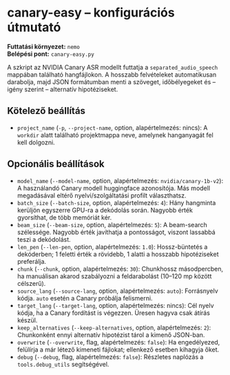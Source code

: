 # canary-easy – konfigurációs útmutató

**Futtatási környezet:** `nemo`  
**Belépési pont:** `canary-easy.py`

A szkript az NVIDIA Canary ASR modellt futtatja a `separated_audio_speech` mappában található hangfájlokon. A hosszabb felvételeket automatikusan darabolja, majd JSON formátumban menti a szöveget, időbélyegeket és – igény szerint – alternatív hipotéziseket.

## Kötelező beállítás
- `project_name` (`-p`, `--project-name`, option, alapértelmezés: nincs): A `workdir` alatt található projektmappa neve, amelynek hanganyagát fel kell dolgozni.

## Opcionális beállítások
- `model_name` (`--model-name`, option, alapértelmezés: `nvidia/canary-1b-v2`): A használandó Canary modell huggingface azonosítója. Más modell megadásával eltérő nyelvi/szolgáltatási profilt választhatsz.
- `batch_size` (`--batch-size`, option, alapértelmezés: `4`): Hány hangminta kerüljön egyszerre GPU-ra a dekódolás során. Nagyobb érték gyorsíthat, de több memóriát kér.
- `beam_size` (`--beam-size`, option, alapértelmezés: `5`): A beam-search szélessége. Nagyobb érték javíthatja a pontosságot, viszont lassabbá teszi a dekódolást.
- `len_pen` (`--len-pen`, option, alapértelmezés: `1.0`): Hossz-büntetés a dekóderben; 1 feletti érték a rövidebb, 1 alatti a hosszabb hipotéziseket preferálja.
- `chunk` (`--chunk`, option, alapértelmezés: `30`): Chunkhossz másodpercben, ha manuálisan akarod szabályozni a feldarabolást (10–120 mp között célszerű).
- `source_lang` (`--source-lang`, option, alapértelmezés: `auto`): Forrásnyelv kódja. `auto` esetén a Canary próbálja felismerni.
- `target_lang` (`--target-lang`, option, alapértelmezés: nincs): Cél nyelv kódja, ha a Canary fordítást is végezzen. Üresen hagyva csak átírás készül.
- `keep_alternatives` (`--keep-alternatives`, option, alapértelmezés: `2`): Chunkonként ennyi alternatív hipotézist tárol a kimenő JSON-ban.
- `overwrite` (`--overwrite`, flag, alapértelmezés: `false`): Ha engedélyezed, felülírja a már létező kimeneti fájlokat; ellenkező esetben kihagyja őket.
- `debug` (`--debug`, flag, alapértelmezés: `false`): Részletes naplózás a `tools.debug_utils` segítségével.
